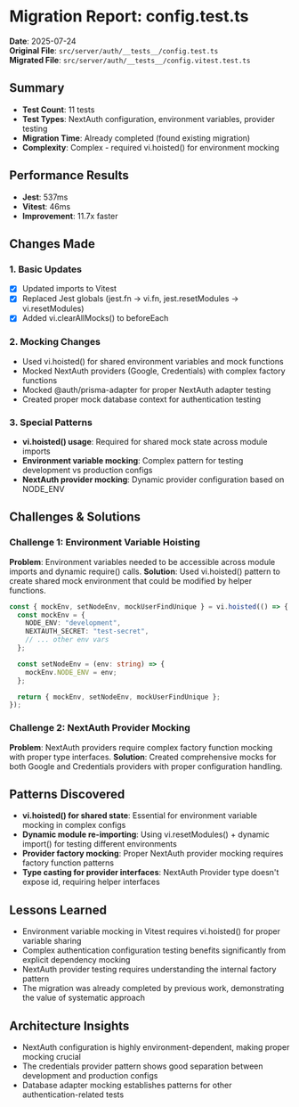 # Migration Report: config.test.ts

**Date**: 2025-07-24  
**Original File**: `src/server/auth/__tests__/config.test.ts`  
**Migrated File**: `src/server/auth/__tests__/config.vitest.test.ts`

## Summary

- **Test Count**: 11 tests
- **Test Types**: NextAuth configuration, environment variables, provider testing
- **Migration Time**: Already completed (found existing migration)
- **Complexity**: Complex - required vi.hoisted() for environment mocking

## Performance Results

- **Jest**: 537ms
- **Vitest**: 46ms
- **Improvement**: 11.7x faster

## Changes Made

### 1. Basic Updates

- [x] Updated imports to Vitest
- [x] Replaced Jest globals (jest.fn → vi.fn, jest.resetModules → vi.resetModules)
- [x] Added vi.clearAllMocks() to beforeEach

### 2. Mocking Changes

- Used vi.hoisted() for shared environment variables and mock functions
- Mocked NextAuth providers (Google, Credentials) with complex factory functions
- Mocked @auth/prisma-adapter for proper NextAuth adapter testing
- Created proper mock database context for authentication testing

### 3. Special Patterns

- **vi.hoisted() usage**: Required for shared mock state across module imports
- **Environment variable mocking**: Complex pattern for testing development vs production configs
- **NextAuth provider mocking**: Dynamic provider configuration based on NODE_ENV

## Challenges & Solutions

### Challenge 1: Environment Variable Hoisting

**Problem**: Environment variables needed to be accessible across module imports and dynamic require() calls.
**Solution**: Used vi.hoisted() pattern to create shared mock environment that could be modified by helper functions.

```typescript
const { mockEnv, setNodeEnv, mockUserFindUnique } = vi.hoisted(() => {
  const mockEnv = {
    NODE_ENV: "development",
    NEXTAUTH_SECRET: "test-secret",
    // ... other env vars
  };

  const setNodeEnv = (env: string) => {
    mockEnv.NODE_ENV = env;
  };

  return { mockEnv, setNodeEnv, mockUserFindUnique };
});
```

### Challenge 2: NextAuth Provider Mocking

**Problem**: NextAuth providers require complex factory function mocking with proper type interfaces.
**Solution**: Created comprehensive mocks for both Google and Credentials providers with proper configuration handling.

## Patterns Discovered

- **vi.hoisted() for shared state**: Essential for environment variable mocking in complex configs
- **Dynamic module re-importing**: Using vi.resetModules() + dynamic import() for testing different environments
- **Provider factory mocking**: Proper NextAuth provider mocking requires factory function patterns
- **Type casting for provider interfaces**: NextAuth Provider type doesn't expose id, requiring helper interfaces

## Lessons Learned

- Environment variable mocking in Vitest requires vi.hoisted() for proper variable sharing
- Complex authentication configuration testing benefits significantly from explicit dependency mocking
- NextAuth provider testing requires understanding the internal factory pattern
- The migration was already completed by previous work, demonstrating the value of systematic approach

## Architecture Insights

- NextAuth configuration is highly environment-dependent, making proper mocking crucial
- The credentials provider pattern shows good separation between development and production configs
- Database adapter mocking establishes patterns for other authentication-related tests
